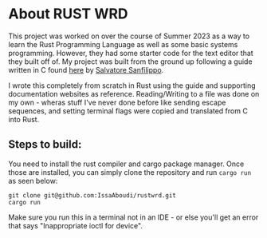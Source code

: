 # About RUST WRD

This project was worked on over the course of Summer 2023 as a way to learn the Rust Programming Language
as well as some basic systems programming. However, they had some starter code for the text editor
that they built off of. My project was built from the ground up following a guide written in C
found [here](https://viewsourcecode.org/snaptoken/kilo/index.html) by [Salvatore Sanfilippo](https://github.com/antirez).

I wrote this completely from scratch in Rust using the guide and supporting documentation websites as reference.
Reading/Writing to a file was done on my own - wheras stuff I've never done before like sending escape sequences,
and setting terminal flags were copied and translated from C into Rust.

## Steps to build:

You need to install the rust compiler and cargo package manager. Once those are installed, you can simply
clone the repository and run `cargo run` as seen below:

```shell
git clone git@github.com:IssaAboudi/rustwrd.git
cargo run
```

Make sure you run this in a terminal not in an IDE - or else you'll
get an error that says "Inappropriate ioctl for device".
